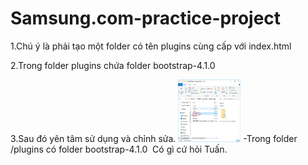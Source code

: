 # Samsung.com-practice-project
<p>1.Chú ý là phải tạo một folder có tên plugins cùng cấp với index.html</p>
<p>2.Trong folder plugins chứa folder bootstrap-4.1.0</p>
3.Sau đó yên tâm sử dụng và chỉnh sửa.  
<img src="instruction1.png" width=100 height=100/>
-Trong folder /plugins có folder bootstrap-4.1.0
<img src"instruction2.png"/>
Có gì cứ hỏi Tuấn.
